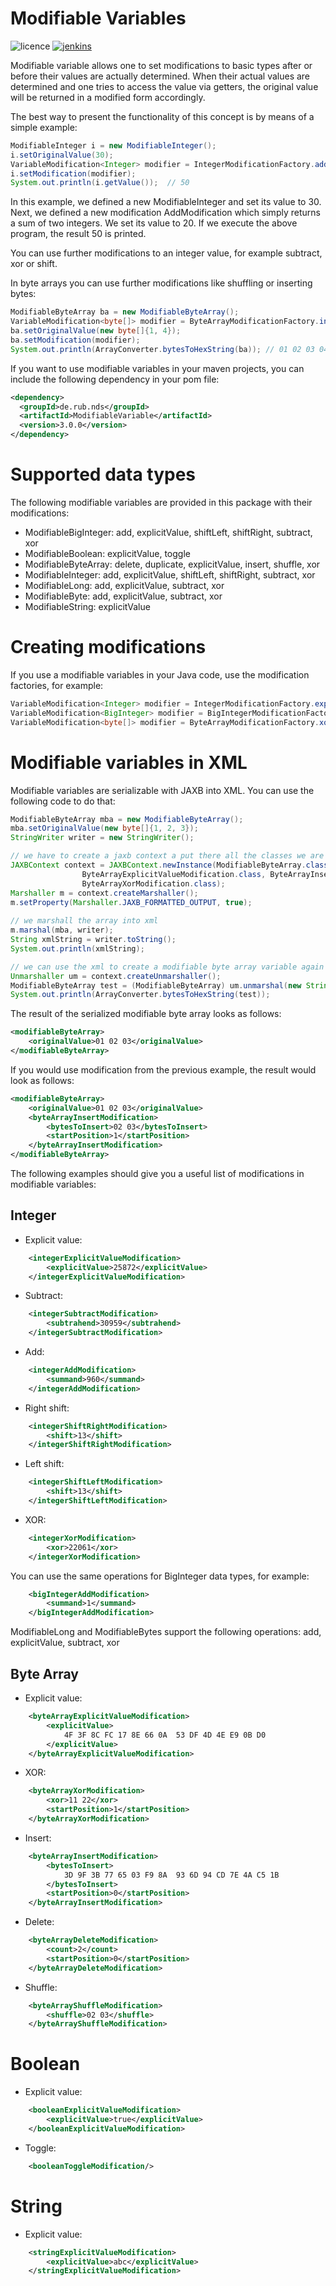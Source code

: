 # Modifiable Variables

![licence](https://img.shields.io/badge/License-Apachev2-brightgreen.svg)
[![jenkins](https://hydrogen.cloud.nds.rub.de/buildStatus/icon.svg?job=ModifiableVariable)](https://hydrogen.cloud.nds.rub.de/job/ModifiableVariable/)

Modifiable variable allows one to set modifications to basic types after or before their values are actually determined. When their actual values are determined and one tries to access the value via getters, the original value will be returned in a modified form accordingly.

The best way to present the functionality of this concept is by means of a simple example:

```java
ModifiableInteger i = new ModifiableInteger();
i.setOriginalValue(30);
VariableModification<Integer> modifier = IntegerModificationFactory.add(20);
i.setModification(modifier);
System.out.println(i.getValue());  // 50
```

In this example, we defined a new ModifiableInteger and set its value to 30. Next, we defined a new modification AddModification which simply returns a sum of two integers. We set its value to 20. If we execute the above program, the result 50 is printed. 

You can use further modifications to an integer value, for example subtract, xor or shift.

In byte arrays you can use further modifications like shuffling or inserting bytes:

```java
ModifiableByteArray ba = new ModifiableByteArray();
VariableModification<byte[]> modifier = ByteArrayModificationFactory.insert(new byte[] {2, 3}, 1);
ba.setOriginalValue(new byte[]{1, 4});
ba.setModification(modifier);
System.out.println(ArrayConverter.bytesToHexString(ba)); // 01 02 03 04
```

If you want to use modifiable variables in your maven projects, you can include the following dependency in your pom file:
```xml
<dependency>
  <groupId>de.rub.nds</groupId>
  <artifactId>ModifiableVariable</artifactId>
  <version>3.0.0</version>
</dependency>
```

# Supported data types
The following modifiable variables are provided in this package with their modifications:
* ModifiableBigInteger: add, explicitValue, shiftLeft, shiftRight, subtract, xor
* ModifiableBoolean: explicitValue, toggle
* ModifiableByteArray: delete, duplicate, explicitValue, insert, shuffle, xor
* ModifiableInteger: add, explicitValue, shiftLeft, shiftRight, subtract, xor
* ModifiableLong: add, explicitValue, subtract, xor
* ModifiableByte: add, explicitValue, subtract, xor
* ModifiableString: explicitValue

# Creating modifications
If you use a modifiable variables in your Java code, use the modification factories, for example:
```java
VariableModification<Integer> modifier = IntegerModificationFactory.explicitValue(7);
VariableModification<BigInteger> modifier = BigIntegerModificationFactory.add(BigInteger.ONE);
VariableModification<byte[]> modifier = ByteArrayModificationFactory.xor(new byte[] {2, 3}, 0);
```

# Modifiable variables in XML
Modifiable variables are serializable with JAXB into XML. You can use the following code to do that:

```java
ModifiableByteArray mba = new ModifiableByteArray();
mba.setOriginalValue(new byte[]{1, 2, 3});
StringWriter writer = new StringWriter();

// we have to create a jaxb context a put there all the classes we are going to use for serialization
JAXBContext context = JAXBContext.newInstance(ModifiableByteArray.class, ByteArrayDeleteModification.class,
                ByteArrayExplicitValueModification.class, ByteArrayInsertModification.class,
                ByteArrayXorModification.class);
Marshaller m = context.createMarshaller();
m.setProperty(Marshaller.JAXB_FORMATTED_OUTPUT, true);
        
// we marshall the array into xml
m.marshal(mba, writer);
String xmlString = writer.toString();
System.out.println(xmlString);

// we can use the xml to create a modifiable byte array variable again
Unmarshaller um = context.createUnmarshaller();
ModifiableByteArray test = (ModifiableByteArray) um.unmarshal(new StringReader(xmlString));
System.out.println(ArrayConverter.bytesToHexString(test));
```

The result of the serialized modifiable byte array looks as follows:

```xml
<modifiableByteArray>
    <originalValue>01 02 03</originalValue>
</modifiableByteArray>
```

If you would use modification from the previous example, the result would look as follows:
```xml
<modifiableByteArray>
    <originalValue>01 02 03</originalValue>
    <byteArrayInsertModification>
        <bytesToInsert>02 03</bytesToInsert>
        <startPosition>1</startPosition>
    </byteArrayInsertModification>
</modifiableByteArray>
```

The following examples should give you a useful list of modifications in modifiable variables:

## Integer
- Explicit value:
```xml
    <integerExplicitValueModification>
        <explicitValue>25872</explicitValue>
    </integerExplicitValueModification>
```

- Subtract:
```xml
    <integerSubtractModification>
        <subtrahend>30959</subtrahend>
    </integerSubtractModification>
```

- Add:
```xml
    <integerAddModification>
        <summand>960</summand>
    </integerAddModification>
```

- Right shift:
```xml
    <integerShiftRightModification>
        <shift>13</shift>
    </integerShiftRightModification>
```

- Left shift:
```xml
    <integerShiftLeftModification>
        <shift>13</shift>
    </integerShiftLeftModification>
```

- XOR:
```xml
    <integerXorModification>
        <xor>22061</xor>
    </integerXorModification>
```

You can use the same operations for BigInteger data types, for example:
```xml
    <bigIntegerAddModification>
        <summand>1</summand>
    </bigIntegerAddModification>
```
ModifiableLong and ModifiableBytes support the following operations: add, explicitValue, subtract, xor

## Byte Array
- Explicit value:
```xml
    <byteArrayExplicitValueModification>
        <explicitValue>
            4F 3F 8C FC 17 8E 66 0A  53 DF 4D 4E E9 0B D0
        </explicitValue>
    </byteArrayExplicitValueModification>
```

- XOR:
```xml
    <byteArrayXorModification>
        <xor>11 22</xor>
        <startPosition>1</startPosition>
    </byteArrayXorModification>
```

- Insert:
```xml
    <byteArrayInsertModification>
        <bytesToInsert>
            3D 9F 3B 77 65 03 F9 8A  93 6D 94 CD 7E 4A C5 1B 
        </bytesToInsert>
        <startPosition>0</startPosition>
    </byteArrayInsertModification>
```

- Delete: 
```xml
    <byteArrayDeleteModification>
        <count>2</count>
        <startPosition>0</startPosition>
    </byteArrayDeleteModification>
```

- Shuffle:
```xml
    <byteArrayShuffleModification>
        <shuffle>02 03</shuffle>
    </byteArrayShuffleModification>
```

# Boolean
- Explicit value:
```xml
    <booleanExplicitValueModification>
        <explicitValue>true</explicitValue>
    </booleanExplicitValueModification>
```

- Toggle:
```xml
    <booleanToggleModification/>
```

# String
- Explicit value:
```xml
    <stringExplicitValueModification>
        <explicitValue>abc</explicitValue>
    </stringExplicitValueModification>
```
